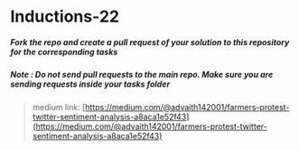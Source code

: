 # Inductions-22

##### Fork the repo and create a pull request of your solution to this repository for the corresponding tasks

##### Note : Do not send pull requests to the main repo. Make sure you are sending requests inside your tasks folder

> medium link:
> [https://medium.com/@advaith142001/farmers-protest-twitter-sentiment-analysis-a8aca1e52f43](https://medium.com/@advaith142001/farmers-protest-twitter-sentiment-analysis-a8aca1e52f43)
